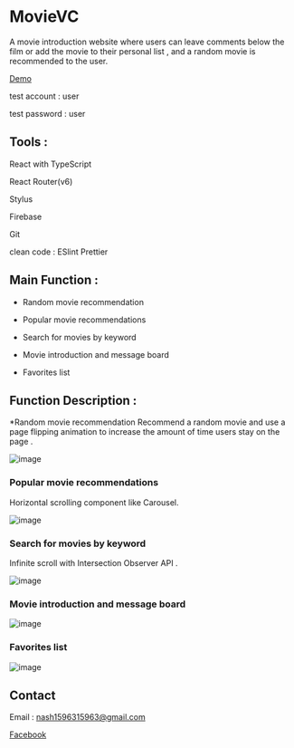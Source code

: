 # MovieVC

A movie introduction website where users can leave comments below the film or add the movie to their personal list , and a random movie is recommended to the user.

[Demo](https://chungyee-movieviewcontroller.web.app/ "link")


test account : user

test password : user


## Tools :

React with TypeScript

React Router(v6)

Stylus

Firebase

Git

clean code : ESlint Prettier


## Main Function :

* Random movie recommendation

* Popular movie recommendations

* Search for movies by keyword

* Movie introduction and message board

* Favorites list


## Function Description :

*Random movie recommendation
Recommend a random movie and use a page flipping animation to increase the amount of time users stay on the page .

![image](https://nash15963.github.io/MovieVC/img/Random_movie_recommendation_AdobeExpress.gif)


### Popular movie recommendations

Horizontal scrolling component like Carousel.

![image](https://nash15963.github.io/MovieVC/img/Popular_movie_recommendations_AdobeExpress.gif)


### Search for movies by keyword

Infinite scroll with Intersection Observer API .

![image](https://nash15963.github.io/MovieVC/img/Infinite_scroll_AdobeExpress.gif)


### Movie introduction and message board

![image](https://nash15963.github.io/MovieVC/img/messageboard_AdobeExpress.gif)


### Favorites list

![image](https://nash15963.github.io/MovieVC/img/Lists_AdobeExpress.gif)



## Contact

Email : nash1596315963@gmail.com

[Facebook](https://www.facebook.com/profile.php?id=100002564708890 "link")